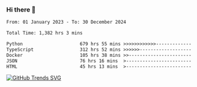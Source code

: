 ### Hi there 👋

<!--START_SECTION:waka-->

```txt
From: 01 January 2023 - To: 30 December 2024

Total Time: 1,382 hrs 3 mins

Python                     679 hrs 55 mins >>>>>>>>>>>>-------------   49.20 %
TypeScript                 312 hrs 52 mins >>>>>>-------------------   22.64 %
Docker                     105 hrs 38 mins >>-----------------------   07.64 %
JSON                       76 hrs 16 mins  >------------------------   05.52 %
HTML                       45 hrs 13 mins  >------------------------   03.27 %
```

<!--END_SECTION:waka-->

[![GitHub Trends SVG](https://api.githubtrends.io/user/svg/IAbuElRuzz/langs)](https://githubtrends.io)

